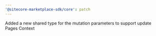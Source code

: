```yaml
---
'@sitecore-marketplace-sdk/core': patch
---
```


Added a new shared type for the mutation parameters to support update Pages Context
